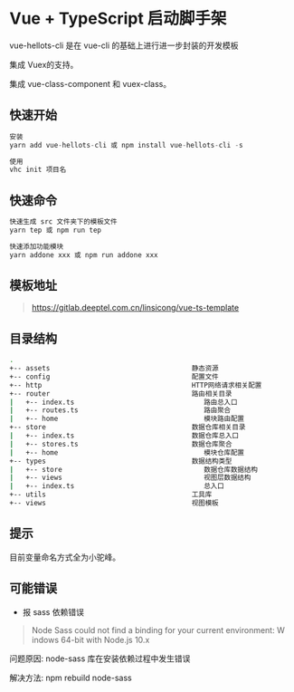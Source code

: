 # Vue + TypeScript 启动脚手架
vue-hellots-cli 是在 vue-cli 的基础上进行进一步封装的开发模板

集成 Vuex的支持。

集成 vue-class-component 和 vuex-class。
## 快速开始
```javascript
安装
yarn add vue-hellots-cli 或 npm install vue-hellots-cli -s

使用
vhc init 项目名 
```
## 快速命令
```javascript
快速生成 src 文件夹下的模板文件
yarn tep 或 npm run tep

快速添加功能模块
yarn addone xxx 或 npm run addone xxx  
```
## 模板地址
> <https://gitlab.deeptel.com.cn/linsicong/vue-ts-template>
## 目录结构

```bash
.
+-- assets                                   静态资源
+-- config                                   配置文件
+-- http                                     HTTP网络请求相关配置
+-- router                                   路由相关目录
|   +-- index.ts                                路由总入口
|   +-- routes.ts                               路由聚合
|   +-- home                                    模块路由配置
+-- store                                    数据仓库相关目录
|   +-- index.ts                             数据仓库总入口
|   +-- stores.ts                            数据仓库聚合
|   +-- home                                    模块仓库配置
+-- types                                    数据结构类型
|   +-- store                                   数据仓库数据结构
|   +-- views                                   视图层数据结构
|   +-- index.ts                                总入口
+-- utils                                    工具库
+-- views                                    视图模板
```

## 提示

目前变量命名方式全为小驼峰。

## 可能错误

- 报 sass 依赖错误
>Node Sass could not find a binding for your current environment: W indows 64-bit with Node.js 10.x

问题原因: node-sass 库在安装依赖过程中发生错误

解决方法: npm rebuild node-sass


